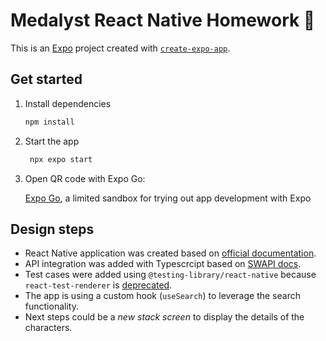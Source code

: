 # Medalyst React Native Homework 👋

This is an [Expo](https://expo.dev) project created with [`create-expo-app`](https://www.npmjs.com/package/create-expo-app).

## Get started

1. Install dependencies

   ```bash
   npm install
   ```

2. Start the app

   ```bash
    npx expo start
   ```

3. Open QR code with Expo Go:

   [Expo Go](https://expo.dev/go), a limited sandbox for trying out app development with Expo

## Design steps

- React Native application was created based on [official documentation](https://reactnative.dev/docs/environment-setup).
- API integration was added with Typescrcipt based on [SWAPI docs](https://swapi.dev/documentation#people).
- Test cases were added using `@testing-library/react-native` because `react-test-renderer` is [deprecated](https://react.dev/blog/2024/04/25/react-19-upgrade-guide#deprecated-react-test-renderer).
- The app is using a custom hook (`useSearch`) to leverage the search functionality.
- Next steps could be a _new stack screen_ to display the details of the characters.
